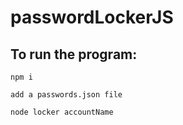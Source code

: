 # passwordLockerJS

## To run the program:
```
npm i
```
```
add a passwords.json file
```
```
node locker accountName
```
